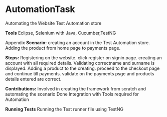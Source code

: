# AutomationTask
Automating the Website Test Automation store

**Tools**
Eclipse, Selenium with Java, Cucumber,TestNG

Appendix
**Scenario:**
creating an account in the Test Automation store.
Adding the product from home page to payments page.

**Steps:**
Registering on the website.
click register on signin page.
creating an account with all required details.
Validating correctname and surname is displayed.
Adding a product to the creating.
proceed to the checkout page and continue till payments.
validate on the payments psge and products details entered are correct.

**Contributions:**
Involved in creating the framework from scratch and automating the scenario
Done Integration with Tools required for Automation

**Running Tests**
Running the Test runner file using TestNG
